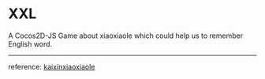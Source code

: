 # XXL
A Cocos2D-JS Game about xiaoxiaole which could help us to remember English word.

---
reference:
[kaixinxiaoxiaole](https://github.com/isghost/kaixinxiaoxiaole)
